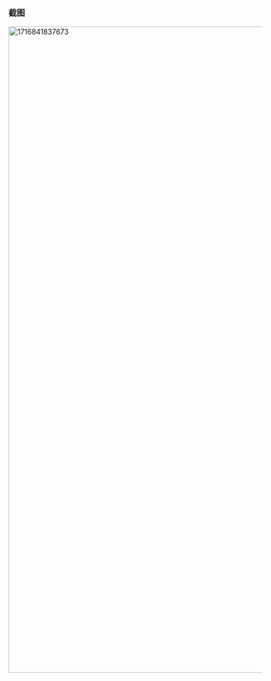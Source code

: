 ### 截图
 
<img width="1280" alt="1716841837673" src="https://github.com/gitborlando/double-end-diff-visual/assets/72959369/9cfcb7a8-589f-4b69-aae5-00ab7167a031">
